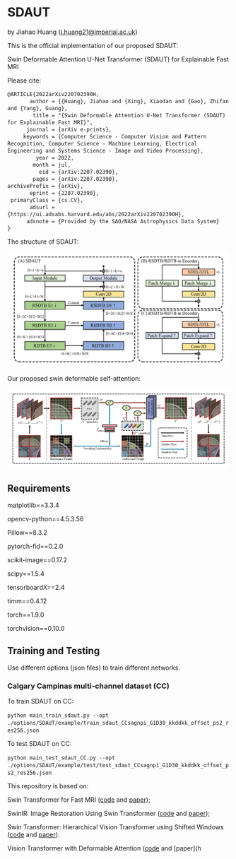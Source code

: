 # SDAUT

by Jiahao Huang (j.huang21@imperial.ac.uk)

This is the official implementation of our proposed SDAUT:

Swin Deformable Attention U-Net Transformer (SDAUT) for Explainable Fast MRI

Please cite:

```
@ARTICLE{2022arXiv220702390H,
       author = {{Huang}, Jiahao and {Xing}, Xiaodan and {Gao}, Zhifan and {Yang}, Guang},
        title = "{Swin Deformable Attention U-Net Transformer (SDAUT) for Explainable Fast MRI}",
      journal = {arXiv e-prints},
     keywords = {Computer Science - Computer Vision and Pattern Recognition, Computer Science - Machine Learning, Electrical Engineering and Systems Science - Image and Video Processing},
         year = 2022,
        month = jul,
          eid = {arXiv:2207.02390},
        pages = {arXiv:2207.02390},
archivePrefix = {arXiv},
       eprint = {2207.02390},
 primaryClass = {cs.CV},
       adsurl = {https://ui.adsabs.harvard.edu/abs/2022arXiv220702390H},
      adsnote = {Provided by the SAO/NASA Astrophysics Data System}
}

```

The structure of SDAUT:

![Overview_of_SDAUT](./tmp/files/SDAUT_1.png)


Our proposed swin deformable self-attention:

![Overview_of_SDAUT](./tmp/files/SDAUT_2.png)


## Requirements

matplotlib==3.3.4

opencv-python==4.5.3.56

Pillow==8.3.2

pytorch-fid==0.2.0

scikit-image==0.17.2

scipy==1.5.4

tensorboardX==2.4

timm==0.4.12

torch==1.9.0

torchvision==0.10.0

## Training and Testing
Use different options (json files) to train different networks.

### Calgary Campinas multi-channel dataset (CC) 

To train SDAUT on CC:

`python main_train_sdaut.py --opt ./options/SDAUT/example/train_sdaut_CCsagnpi_G1D30_kkddkk_offset_ps2_res256.json`

To test SDAUT on CC:

`python main_test_sdaut_CC.py --opt ./options/SDAUT/example/test/test_sdaut_CCsagnpi_G1D30_kkddkk_offset_ps2_res256.json`


This repository is based on:

Swin Transformer for Fast MRI 
([code](https://github.com/ayanglab/SwinMR) and [paper](https://www.sciencedirect.com/science/article/pii/S0925231222004179));

SwinIR: Image Restoration Using Swin Transformer 
([code](https://github.com/JingyunLiang/SwinIR) and [paper](https://openaccess.thecvf.com/content/ICCV2021W/AIM/html/Liang_SwinIR_Image_Restoration_Using_Swin_Transformer_ICCVW_2021_paper.html));

Swin Transformer: Hierarchical Vision Transformer using Shifted Windows
([code](https://github.com/microsoft/Swin-Transformer) and [paper](https://openaccess.thecvf.com/content/ICCV2021/html/Liu_Swin_Transformer_Hierarchical_Vision_Transformer_Using_Shifted_Windows_ICCV_2021_paper.html)).

Vision Transformer with Deformable Attention
([code](https://github.com/LeapLabTHU/DAT) and [paper](h